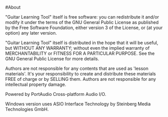 #About

"Guitar Learning Tool" itself is free software: you can redistribute it and/or modify it under the terms of the GNU General Public License as published by the Free Software Foundation, either version 3 of the License, or (at your option) any later version.

"Guitar Learning Tool" itself is distributed in the hope that it will be useful, but WITHOUT ANY WARRANTY; without even the implied warranty of MERCHANTABILITY or FITNESS FOR A PARTICULAR PURPOSE.  See the GNU General Public License for more details.

Authors are not responsible for any contents that are used as 'lesson materials'. It's your responsibility to create and distribute these materials FREE of charge or by SELLING them. Authors are not responsible for any intellectual property damage.

Powered by PortAudio Cross-platform Audio I/O.

Windows version uses ASIO Interface Technology by Steinberg Media Technologies GmbH.